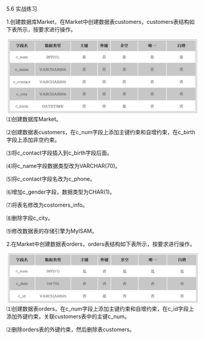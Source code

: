 ### 
  5.6 实战练习


1.创建数据库Market，在Market中创建数据表customers，customers表结构如下表所示，按要求进行操作。

![Figure-0128-140.jpg](../images/Figure-0128-140.jpg)
⑴创建数据库Market。

⑵创建数据表customers，在c_num字段上添加主键约束和自增约束，在c_birth字段上添加非空约束。

⑶将c_contact字段插入到c_birth字段后面。

⑷将c_name字段数据类型改为VARCHAR(70)。

⑸将c_contact字段名改为c_phone。

⑹增加c_gender字段，数据类型为CHAR(1)。

⑺将表名修改为costomers_info。

⑻删除字段c_city。

⑼修改数据表的存储引擎为MyISAM。

2.在Market中创建数据表orders，orders表结构如下表所示，按要求进行操作。

![Figure-0129-141.jpg](../images/Figure-0129-141.jpg)
⑴创建数据表orders，在c_num字段上添加主键约束和自增约束，在c_id字段上添加外键约束，关联customers表中的主键c_num。

⑵删除orders表的外键约束，然后删除表customers。

